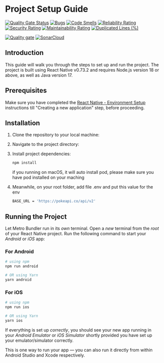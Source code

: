 # Project Setup Guide

[![Quality Gate Status](https://sonarcloud.io/api/project_badges/measure?project=Schitzos_PokeQuest&metric=alert_status)](https://sonarcloud.io/summary/new_code?id=Schitzos_PokeQuest) [![Bugs](https://sonarcloud.io/api/project_badges/measure?project=Schitzos_PokeQuest&metric=bugs)](https://sonarcloud.io/summary/new_code?id=Schitzos_PokeQuest) [![Code Smells](https://sonarcloud.io/api/project_badges/measure?project=Schitzos_PokeQuest&metric=code_smells)](https://sonarcloud.io/summary/new_code?id=Schitzos_PokeQuest) [![Reliability Rating](https://sonarcloud.io/api/project_badges/measure?project=Schitzos_PokeQuest&metric=reliability_rating)](https://sonarcloud.io/summary/new_code?id=Schitzos_PokeQuest) [![Security Rating](https://sonarcloud.io/api/project_badges/measure?project=Schitzos_PokeQuest&metric=security_rating)](https://sonarcloud.io/summary/new_code?id=Schitzos_PokeQuest) [![Maintainability Rating](https://sonarcloud.io/api/project_badges/measure?project=Schitzos_PokeQuest&metric=sqale_rating)](https://sonarcloud.io/summary/new_code?id=Schitzos_PokeQuest)
[![Duplicated Lines (%)](https://sonarcloud.io/api/project_badges/measure?project=Schitzos_PokeQuest&metric=duplicated_lines_density)](https://sonarcloud.io/summary/new_code?id=Schitzos_PokeQuest)

[![Quality gate](https://sonarcloud.io/api/project_badges/quality_gate?project=Schitzos_PokeQuest)](https://sonarcloud.io/summary/new_code?id=Schitzos_PokeQuest) [![SonarCloud](https://sonarcloud.io/images/project_badges/sonarcloud-black.svg)](https://sonarcloud.io/summary/new_code?id=Schitzos_PokeQuest)
 
## Introduction

This guide will walk you through the steps to set up and run the project. The project is built using React Native v0.73.2 and requires Node.js version 18 or above, as well as Java version 17.

## Prerequisites

Make sure you have completed the [React Native - Environment Setup](https://reactnative.dev/docs/environment-setup) instructions till "Creating a new application" step, before proceeding.

## Installation

1. Clone the repository to your local machine:
2. Navigate to the project directory:
3. Install project dependencies:

    ```bash
    npm install
    ```

   if you running on macOS, it will auto install pod, please make sure you have pod installed on your maching
   
4. Meanwhile, on your root folder, add file .env and put this value for the env

   ```bash
   BASE_URL = 'https://pokeapi.co/api/v2'
   ```

   

## Running the Project

Let Metro Bundler run in its _own_ terminal. Open a _new_ terminal from the _root_ of your React Native project. Run the following command to start your _Android_ or _iOS_ app:

### For Android

```bash
# using npm
npm run android

# OR using Yarn
yarn android
```

### For iOS

```bash
# using npm
npm run ios

# OR using Yarn
yarn ios
```

If everything is set up _correctly_, you should see your new app running in your _Android Emulator_ or _iOS Simulator_ shortly provided you have set up your emulator/simulator correctly.

This is one way to run your app — you can also run it directly from within Android Studio and Xcode respectively.

